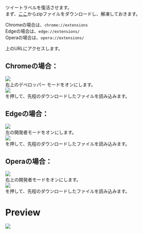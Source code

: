 ツイートラベルを復活させます。  
まず、[ここ](https://github.com/Skota11/twi-label/releases/tag/Release-1)からzipファイルをダウンロードし、解凍しておきます。

Chromeの場合は、`chrome://extensions`  
Edgeの場合は、`edge://extensions/`  
Operaの場合は、`opera://extensions/`  

上のURLにアクセスします。  
## Chromeの場合：  
![](https://file-up.skota11.repl.co/uploads/b46229bcc87dfc1705c981c6ae566009565e1fc21ecc8e3a3b5b1bea91c20cb1/image.png)  
右上のデベロッパー モードをオンにします。  
![](https://file-up.skota11.repl.co/uploads/8e3213e78dbebdc9fecbbc670d3854efd298cb23273bee860a169812ef2d43aa/image.png)  
を押して、先程のダウンロードしたファイルを読み込みます。
## Edgeの場合：  
![](https://file-up.skota11.repl.co/uploads/830b81bd28d7796579072f7eab19d46dad1f578719b1300993d7bfbaaa5965be/image.png)  
左の開発者モードをオンにします。  
![](https://file-up.skota11.repl.co/uploads/fc83ccfda4b22e546a8db8b9afadbe66e4d04f98189b4fa2ab2646bb0acbd4a1/image.png)  
を押して、先程のダウンロードしたファイルを読み込みます。
## Operaの場合：  
![](https://file-up.skota11.repl.co/uploads/3271b0c5eed1fe92eedddb72d9bfa000d425a14abc19c0da8dc8699665a36570/image.png)  
右上の開発者モードをオンにします。  
![](https://file-up.skota11.repl.co/uploads/ff0df645483244ff6388502fc848004cc40c879048b611bc73be9763d2aefb70/image.png)  
を押して、先程のダウンロードしたファイルを読み込みます。  

# Preview
![](https://file-up.skota11.repl.co/uploads/b147cd2d5cea4a9ecac9b9edfc179cbe924bcd80439d765229f6a4296b75ccbe/image.png)
